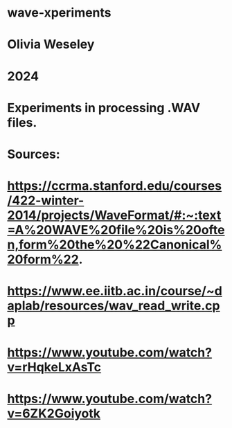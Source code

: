# wave-xperiments

# Olivia Weseley
# 2024

# Experiments in processing .WAV files. 

# Sources:

# https://ccrma.stanford.edu/courses/422-winter-2014/projects/WaveFormat/#:~:text=A%20WAVE%20file%20is%20often,form%20the%20%22Canonical%20form%22.

# https://www.ee.iitb.ac.in/course/~daplab/resources/wav_read_write.cpp

# https://www.youtube.com/watch?v=rHqkeLxAsTc

# https://www.youtube.com/watch?v=6ZK2Goiyotk
